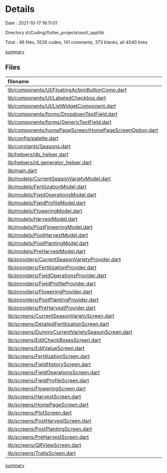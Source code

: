 # Details

Date : 2021-10-17 16:11:01

Directory d:\Coding\flutter_projects\sezil_app\lib

Total : 46 files,  3526 codes, 141 comments, 373 blanks, all 4040 lines

[summary](results.md)

## Files
| filename | language | code | comment | blank | total |
| :--- | :--- | ---: | ---: | ---: | ---: |
| [lib/components/UI/FloatingActionButtonComp.dart](/lib/components/UI/FloatingActionButtonComp.dart) | Dart | 18 | 0 | 4 | 22 |
| [lib/components/UI/LabeledCheckbox.dart](/lib/components/UI/LabeledCheckbox.dart) | Dart | 44 | 22 | 10 | 76 |
| [lib/components/UI/ListWidgetComponent.dart](/lib/components/UI/ListWidgetComponent.dart) | Dart | 77 | 0 | 5 | 82 |
| [lib/components/forms/DropdownTextField.dart](/lib/components/forms/DropdownTextField.dart) | Dart | 78 | 0 | 8 | 86 |
| [lib/components/forms/GenericTextField.dart](/lib/components/forms/GenericTextField.dart) | Dart | 103 | 0 | 11 | 114 |
| [lib/components/homePageScreen/HomePageScreenOption.dart](/lib/components/homePageScreen/HomePageScreenOption.dart) | Dart | 50 | 0 | 4 | 54 |
| [lib/config/palette.dart](/lib/config/palette.dart) | Dart | 29 | 0 | 2 | 31 |
| [lib/constants/Seasons.dart](/lib/constants/Seasons.dart) | Dart | 5 | 0 | 1 | 6 |
| [lib/helpers/db_helper.dart](/lib/helpers/db_helper.dart) | Dart | 232 | 0 | 15 | 247 |
| [lib/helpers/id_generator_helper.dart](/lib/helpers/id_generator_helper.dart) | Dart | 9 | 0 | 2 | 11 |
| [lib/main.dart](/lib/main.dart) | Dart | 85 | 1 | 7 | 93 |
| [lib/models/CurrentSeasonVarietyModel.dart](/lib/models/CurrentSeasonVarietyModel.dart) | Dart | 22 | 0 | 2 | 24 |
| [lib/models/FertilizationModel.dart](/lib/models/FertilizationModel.dart) | Dart | 20 | 0 | 2 | 22 |
| [lib/models/FieldOperationsModel.dart](/lib/models/FieldOperationsModel.dart) | Dart | 22 | 0 | 2 | 24 |
| [lib/models/FieldProfileModel.dart](/lib/models/FieldProfileModel.dart) | Dart | 22 | 0 | 2 | 24 |
| [lib/models/FloweringModel.dart](/lib/models/FloweringModel.dart) | Dart | 24 | 0 | 2 | 26 |
| [lib/models/HarvestModel.dart](/lib/models/HarvestModel.dart) | Dart | 48 | 0 | 2 | 50 |
| [lib/models/PostFloweringModel.dart](/lib/models/PostFloweringModel.dart) | Dart | 20 | 0 | 1 | 21 |
| [lib/models/PostHarvestModel.dart](/lib/models/PostHarvestModel.dart) | Dart | 44 | 0 | 2 | 46 |
| [lib/models/PostPlantingModel.dart](/lib/models/PostPlantingModel.dart) | Dart | 20 | 0 | 2 | 22 |
| [lib/models/PreHarvestModel.dart](/lib/models/PreHarvestModel.dart) | Dart | 56 | 0 | 2 | 58 |
| [lib/providers/CurrentSeasonVarietyProvider.dart](/lib/providers/CurrentSeasonVarietyProvider.dart) | Dart | 74 | 0 | 9 | 83 |
| [lib/providers/FertilizationProvider.dart](/lib/providers/FertilizationProvider.dart) | Dart | 96 | 0 | 11 | 107 |
| [lib/providers/FieldOperationsProvider.dart](/lib/providers/FieldOperationsProvider.dart) | Dart | 90 | 0 | 9 | 99 |
| [lib/providers/FieldProfileProvider.dart](/lib/providers/FieldProfileProvider.dart) | Dart | 65 | 0 | 9 | 74 |
| [lib/providers/FloweringProvider.dart](/lib/providers/FloweringProvider.dart) | Dart | 75 | 0 | 10 | 85 |
| [lib/providers/PostPlantingProvider.dart](/lib/providers/PostPlantingProvider.dart) | Dart | 67 | 0 | 12 | 79 |
| [lib/providers/PreHarvestProvider.dart](/lib/providers/PreHarvestProvider.dart) | Dart | 121 | 0 | 10 | 131 |
| [lib/screens/CurrentSeasonVarietyScreen.dart](/lib/screens/CurrentSeasonVarietyScreen.dart) | Dart | 142 | 0 | 19 | 161 |
| [lib/screens/DetailedFertilizationScreen.dart](/lib/screens/DetailedFertilizationScreen.dart) | Dart | 120 | 0 | 21 | 141 |
| [lib/screens/DummyCurrentVarietySeasonScreen.dart](/lib/screens/DummyCurrentVarietySeasonScreen.dart) | Dart | 84 | 60 | 10 | 154 |
| [lib/screens/EditCheckBoxesScreen.dart](/lib/screens/EditCheckBoxesScreen.dart) | Dart | 26 | 0 | 5 | 31 |
| [lib/screens/EditValueScreen.dart](/lib/screens/EditValueScreen.dart) | Dart | 137 | 0 | 10 | 147 |
| [lib/screens/FertilizationScreen.dart](/lib/screens/FertilizationScreen.dart) | Dart | 48 | 0 | 7 | 55 |
| [lib/screens/FieldHistoryScreen.dart](/lib/screens/FieldHistoryScreen.dart) | Dart | 16 | 0 | 4 | 20 |
| [lib/screens/FieldOperationsScreen.dart](/lib/screens/FieldOperationsScreen.dart) | Dart | 153 | 0 | 18 | 171 |
| [lib/screens/FieldProfileScreen.dart](/lib/screens/FieldProfileScreen.dart) | Dart | 145 | 0 | 24 | 169 |
| [lib/screens/FloweringScreen.dart](/lib/screens/FloweringScreen.dart) | Dart | 144 | 0 | 24 | 168 |
| [lib/screens/HarvestScreen.dart](/lib/screens/HarvestScreen.dart) | Dart | 123 | 0 | 5 | 128 |
| [lib/screens/HomePageScreen.dart](/lib/screens/HomePageScreen.dart) | Dart | 87 | 0 | 14 | 101 |
| [lib/screens/PlotScreen.dart](/lib/screens/PlotScreen.dart) | Dart | 61 | 0 | 6 | 67 |
| [lib/screens/PostHarvestScreen.dart](/lib/screens/PostHarvestScreen.dart) | Dart | 130 | 0 | 5 | 135 |
| [lib/screens/PostPlantingScreen.dart](/lib/screens/PostPlantingScreen.dart) | Dart | 115 | 0 | 19 | 134 |
| [lib/screens/PreHarvestScreen.dart](/lib/screens/PreHarvestScreen.dart) | Dart | 248 | 0 | 5 | 253 |
| [lib/screens/QRViewScreen.dart](/lib/screens/QRViewScreen.dart) | Dart | 88 | 58 | 14 | 160 |
| [lib/screens/TraitsScreen.dart](/lib/screens/TraitsScreen.dart) | Dart | 43 | 0 | 5 | 48 |

[summary](results.md)